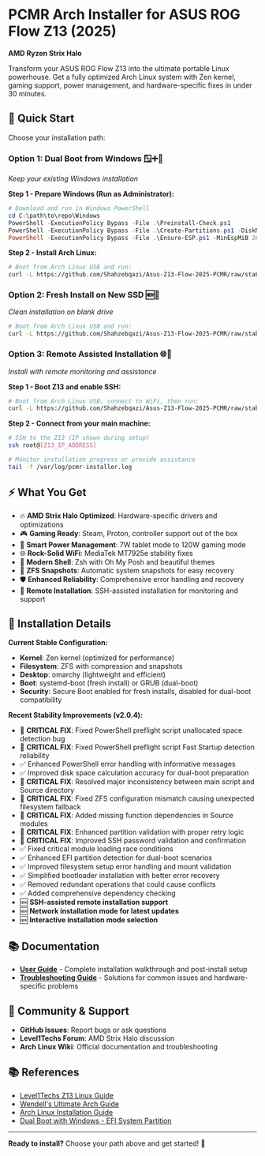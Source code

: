 # PCMR Arch Installer for ASUS ROG Flow Z13 (2025)
**AMD Ryzen Strix Halo**

Transform your ASUS ROG Flow Z13 into the ultimate portable Linux powerhouse. Get a fully optimized Arch Linux system with Zen kernel, gaming support, power management, and hardware-specific fixes in under 30 minutes.

## 🚀 **Quick Start**

Choose your installation path:

### **Option 1: Dual Boot from Windows** 🪟➕🐧
*Keep your existing Windows installation*

**Step 1 - Prepare Windows (Run as Administrator):**
```powershell
# Download and run in Windows PowerShell
cd C:\path\to\repo\Windows
PowerShell -ExecutionPolicy Bypass -File .\Preinstall-Check.ps1
PowerShell -ExecutionPolicy Bypass -File .\Create-Partitions.ps1 -DiskNumber 0 -RootSizeGB 50 -SwapSizeGB 8
PowerShell -ExecutionPolicy Bypass -File .\Ensure-ESP.ps1 -MinEspMiB 260 -NewEspMiB 300
```

**Step 2 - Install Arch Linux:**
```bash
# Boot from Arch Linux USB and run:
curl -L https://github.com/Shahzebqazi/Asus-Z13-Flow-2025-PCMR/raw/stable/Install_Arch.sh | bash
```

### **Option 2: Fresh Install on New SSD** 🆕💾
*Clean installation on blank drive*

```bash
# Boot from Arch Linux USB and run:
curl -L https://github.com/Shahzebqazi/Asus-Z13-Flow-2025-PCMR/raw/stable/Install_Arch.sh | bash
```

### **Option 3: Remote Assisted Installation** 🌐🤝
*Install with remote monitoring and assistance*

**Step 1 - Boot Z13 and enable SSH:**
```bash
# Boot from Arch Linux USB, connect to WiFi, then run:
curl -L https://github.com/Shahzebqazi/Asus-Z13-Flow-2025-PCMR/raw/stable/Install_Arch.sh | bash -s -- --ssh-assisted
```

**Step 2 - Connect from your main machine:**
```bash
# SSH to the Z13 (IP shown during setup)
ssh root@[Z13_IP_ADDRESS]

# Monitor installation progress or provide assistance
tail -f /var/log/pcmr-installer.log
```

## ⚡ **What You Get**

- 🔥 **AMD Strix Halo Optimized**: Hardware-specific drivers and optimizations
- 🎮 **Gaming Ready**: Steam, Proton, controller support out of the box
- 🔋 **Smart Power Management**: 7W tablet mode to 120W gaming mode
- 🌐 **Rock-Solid WiFi**: MediaTek MT7925e stability fixes
- 🐚 **Modern Shell**: Zsh with Oh My Posh and beautiful themes
- 📸 **ZFS Snapshots**: Automatic system snapshots for easy recovery
- 🛡️ **Enhanced Reliability**: Comprehensive error handling and recovery
- 🤝 **Remote Installation**: SSH-assisted installation for monitoring and support

## 🔧 **Installation Details**

**Current Stable Configuration:**
- **Kernel**: Zen kernel (optimized for performance)
- **Filesystem**: ZFS with compression and snapshots
- **Desktop**: omarchy (lightweight and efficient)
- **Boot**: systemd-boot (fresh install) or GRUB (dual-boot)
- **Security**: Secure Boot enabled for fresh installs, disabled for dual-boot compatibility

**Recent Stability Improvements (v2.0.4):**
- 🔴 **CRITICAL FIX**: Fixed PowerShell preflight script unallocated space detection bug
- 🔴 **CRITICAL FIX**: Fixed PowerShell preflight script Fast Startup detection reliability
- ✅ Enhanced PowerShell error handling with informative messages
- ✅ Improved disk space calculation accuracy for dual-boot preparation
- 🔴 **CRITICAL FIX**: Resolved major inconsistency between main script and Source directory
- 🔴 **CRITICAL FIX**: Fixed ZFS configuration mismatch causing unexpected filesystem fallback
- 🔴 **CRITICAL FIX**: Added missing function dependencies in Source modules
- 🔴 **CRITICAL FIX**: Enhanced partition validation with proper retry logic
- 🔴 **CRITICAL FIX**: Improved SSH password validation and confirmation
- ✅ Fixed critical module loading race conditions
- ✅ Enhanced EFI partition detection for dual-boot scenarios
- ✅ Improved filesystem setup error handling and mount validation
- ✅ Simplified bootloader installation with better error recovery
- ✅ Removed redundant operations that could cause conflicts
- ✅ Added comprehensive dependency checking
- 🆕 **SSH-assisted remote installation support**
- 🆕 **Network installation mode for latest updates**
- 🆕 **Interactive installation mode selection**

## 📚 **Documentation**

- **[User Guide](User%20Guide.md)** - Complete installation walkthrough and post-install setup
- **[Troubleshooting Guide](Troubleshooting%20Guide.md)** - Solutions for common issues and hardware-specific problems

## 🤝 **Community & Support**

- **GitHub Issues**: Report bugs or ask questions
- **Level1Techs Forum**: AMD Strix Halo discussion
- **Arch Linux Wiki**: Official documentation and troubleshooting

## 📚 **References**

- [Level1Techs Z13 Linux Guide](https://forum.level1techs.com/t/flow-z13-asus-setup-on-linux-may-2025-wip/229551)
- [Wendell's Ultimate Arch Guide](https://forum.level1techs.com/t/the-ultimate-arch-secureboot-guide-for-ryzen-ai-max-ft-hp-g1a-128gb-8060s-monster-laptop/230652)
- [Arch Linux Installation Guide](https://wiki.archlinux.org/title/Installation_guide)
- [Dual Boot with Windows - EFI System Partition](https://wiki.archlinux.org/title/Dual_boot_with_Windows#The_EFI_system_partition_created_by_Windows_Setup_is_too_small)

---

**Ready to install?** Choose your path above and get started! 🚀